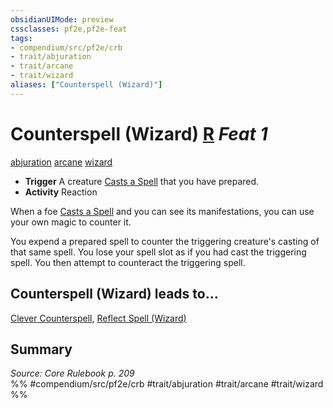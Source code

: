 ```yaml
---
obsidianUIMode: preview
cssclasses: pf2e,pf2e-feat
tags:
- compendium/src/pf2e/crb
- trait/abjuration
- trait/arcane
- trait/wizard
aliases: ["Counterspell (Wizard)"]
---
```

# Counterspell (Wizard)  [R](rules/core-rulebook/chapter-9-playing-the-game.md#Actions "Reaction") *Feat 1*  
[abjuration](rules/traits/abjuration.md "Abjuration School Trait")  [arcane](rules/traits/arcane.md "Arcane Tradition Trait")  [wizard](rules/traits/wizard.md "Wizard Class Trait")  

- **Trigger** A creature [Casts a Spell](rules/actions/cast-a-spell.md) that you have prepared.
- **Activity** Reaction

When a foe [Casts a Spell](rules/actions/cast-a-spell.md) and you can see its manifestations, you can use your own magic to counter it.

You expend a prepared spell to counter the triggering creature's casting of that same spell. You lose your spell slot as if you had cast the triggering spell. You then attempt to counteract the triggering spell.

## Counterspell (Wizard) leads to...

[Clever Counterspell](compendium/feats/clever-counterspell.md), [Reflect Spell (Wizard)](compendium/feats/reflect-spell-wizard.md)

## Summary

*Source: Core Rulebook p. 209*  
%% #compendium/src/pf2e/crb #trait/abjuration #trait/arcane #trait/wizard %%